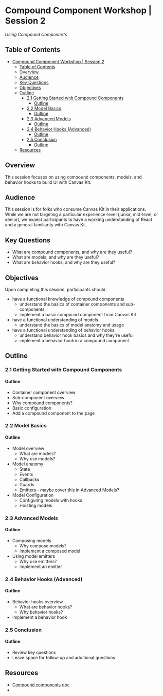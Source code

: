# Compound Component Workshop | Session 2

_Using Compound Components_

## Table of Contents

- [Compound Component Workshop | Session 2](#compound-component-workshop--session-2)
  - [Table of Contents](#table-of-contents)
  - [Overview](#overview)
  - [Audience](#audience)
  - [Key Questions](#key-questions)
  - [Objectives](#objectives)
  - [Outline](#outline)
    - [2.1 Getting Started with Compound Components](#21-getting-started-with-compound-components)
      - [Outline](#outline-1)
    - [2.2 Model Basics](#22-model-basics)
      - [Outline](#outline-2)
    - [2.3 Advanced Models](#23-advanced-models)
      - [Outline](#outline-3)
    - [2.4 Behavior Hooks (Advanced)](#24-behavior-hooks-advanced)
      - [Outline](#outline-4)
    - [2.5 Conclusion](#25-conclusion)
      - [Outline](#outline-5)
  - [Resources](#resources)

## Overview

This session focuses on using compound components, models, and behavior hooks to build UI with Canvas Kit.

## Audience

This session is for folks who consume Canvas Kit in their applications. While we are not targeting a particular experience-level (junior, mid-level, or senior), we expect participants to have a working understanding of React and a general familiarity with Canvas Kit.

## Key Questions

- What are compound components, and why are they useful?
- What are models, and why are they useful?
- What are behavior hooks, and why are they useful?

## Objectives

Upon completing this session, participants should:

- have a functional knowledge of compound components
  - understand the basics of container components and sub-components
  - implement a basic compound component from Canvas Kit
- have a functional understanding of models
  - understand the basics of model anatomy and usage
- have a functional understanding of behavior hooks
  - understand behavior hook basics and why they're useful
  - implement a behavior hook in a compound component

## Outline

### 2.1 Getting Started with Compound Components

#### Outline

- Container component overview
- Sub-component overview
- Why compound components?
- Basic configuration
- Add a compound component to the page

### 2.2 Model Basics

#### Outline

- Model overview
  - What are models?
  - Why use models?
- Model anatomy
  - State
  - Events
  - Callbacks
  - Guards
  - Emitters - maybe cover this in Advanced Models?
- Model Configuration
  - Configuring models with hooks
  - Hoisting models

### 2.3 Advanced Models

#### Outline

- Composing models
  - Why compose models?
  - Implement a composed model
- Using model emitters
  - Why use emitters?
  - Implement an emitter

### 2.4 Behavior Hooks (Advanced)

#### Outline

- Behavior hooks overview
  - What are behavior hooks?
  - Why behavior hooks?
- Implement a behavior hook

### 2.5 Conclusion

#### Outline

- Review key questions
- Leave space for follow-up and additional questions

## Resources

- [Compound components doc](https://github.com/Workday/canvas-kit/blob/prerelease/v5/COMPOUND_COMPONENTS.md)
-
